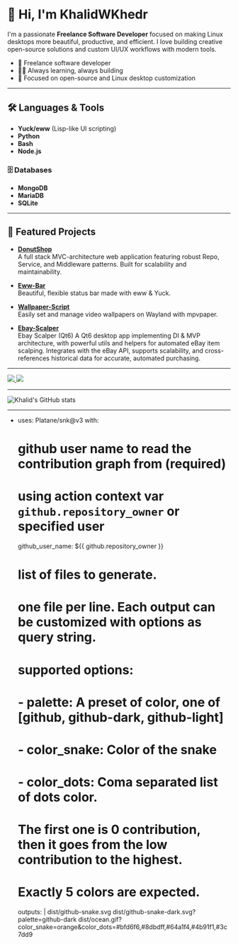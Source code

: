 # 👋 Hi, I'm KhalidWKhedr
I'm a passionate **Freelance Software Developer** focused on making Linux desktops more beautiful, productive, and efficient. I love building creative open-source solutions and custom UI/UX workflows with modern tools.
- 💼 Freelance software developer
- 🧑‍💻 Always learning, always building
- 🌱 Focused on open-source and Linux desktop customization
---

## 🛠️ Languages & Tools

- **Yuck/eww** (Lisp-like UI scripting)
- **Python**
- **Bash**
- **Node.js**

### 🗄️ Databases
- **MongoDB**
- **MariaDB**
- **SQLite**

---

## 🌟 Featured Projects

- [**DonutShop**](https://github.com/KhalidWKhedr/DonutShop)  
  A full stack MVC-architecture web application featuring robust Repo, Service, and Middleware patterns. Built for scalability and maintainability.

- [**Eww-Bar**](https://github.com/KhalidWKhedr/Eww-Bar)  
  Beautiful, flexible status bar made with eww & Yuck.

- [**Wallpaper-Script**](https://github.com/KhalidWKhedr/Wallpaper-Script)  
  Easily set and manage video wallpapers on Wayland with mpvpaper.

- [**Ebay-Scalper**](https://github.com/KhalidWKhedr/Ebay-Scalper)  
  Ebay Scalper (Qt6)
  A Qt6 desktop app implementing DI & MVP architecture, with powerful utils and helpers for automated eBay item scalping. Integrates with the eBay API, supports scalability, and cross-references historical data for accurate, automated purchasing.

---

<div>
  <a href="mailto:khalid.w.khedr@gmail.com">
    <img src="https://img.shields.io/badge/Gmail-D14836?style=for-the-badge&logo=gmail&logoColor=white" target="_blank">
  </a>
  <a href="https://www.linkedin.com/in/khalid-khedr/" target="_blank">
    <img src="https://img.shields.io/badge/-LinkedIn-%230077B5?style=for-the-badge&logo=linkedin&logoColor=white" target="_blank">
  </a>
</div>

---

![Khalid's GitHub stats](https://github-readme-stats.vercel.app/api?username=KhalidWKhedr&show_icons=true&theme=radical)

---

- uses: Platane/snk@v3
  with:
    # github user name to read the contribution graph from (**required**)
    # using action context var `github.repository_owner` or specified user
    github_user_name: ${{ github.repository_owner }}

    # list of files to generate.
    # one file per line. Each output can be customized with options as query string.
    #
    #  supported options:
    #  - palette:     A preset of color, one of [github, github-dark, github-light]
    #  - color_snake: Color of the snake
    #  - color_dots:  Coma separated list of dots color.
    #                 The first one is 0 contribution, then it goes from the low contribution to the highest.
    #                 Exactly 5 colors are expected.
    outputs: |
      dist/github-snake.svg
      dist/github-snake-dark.svg?palette=github-dark
      dist/ocean.gif?color_snake=orange&color_dots=#bfd6f6,#8dbdff,#64a1f4,#4b91f1,#3c7dd9

<!--
**KhalidWKhedr/KhalidWKhedr** is a ✨ special ✨ repository because its `README.md` (this file) appears on your GitHub profile.
-->
